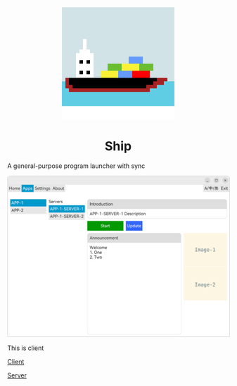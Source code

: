 
<div align="center">

<img src="./assets/images/logo.png" width="256">

# Ship

</div>

A general-purpose program launcher with sync


<img src="./assets/images/preview.png" style="border: 1px solid lightgrey;border-top-left-radius: 6px;border-top-right-radius: 6px;">

This is client

[Client](https://github.com/comoyi/ship)

[Server](https://github.com/comoyi/seaport)
